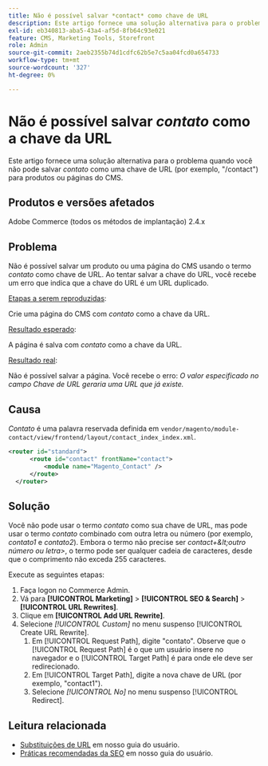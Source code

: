 ```yaml
---
title: Não é possível salvar *contact* como chave de URL
description: Este artigo fornece uma solução alternativa para o problema quando você não consegue salvar *contato* como uma chave de URL (por exemplo, "/contact") para produtos ou páginas do CMS. Ao tentar salvar a chave do URL, você recebe um erro que indica que a chave do URL é um URL duplicado.
exl-id: eb340813-aba5-43a4-af5d-8fb64c93e021
feature: CMS, Marketing Tools, Storefront
role: Admin
source-git-commit: 2aeb2355b74d1cdfc62b5e7c5aa04fcd0a654733
workflow-type: tm+mt
source-wordcount: '327'
ht-degree: 0%

---
```


# Não é possível salvar *contato* como a chave da URL

Este artigo fornece uma solução alternativa para o problema quando você não pode salvar *contato* como uma chave de URL (por exemplo, &quot;/contact&quot;) para produtos ou páginas do CMS.

## Produtos e versões afetados

Adobe Commerce (todos os métodos de implantação) 2.4.x

## Problema

Não é possível salvar um produto ou uma página do CMS usando o termo *contato* como chave de URL. Ao tentar salvar a chave do URL, você recebe um erro que indica que a chave do URL é um URL duplicado.

<u>Etapas a serem reproduzidas</u>:

Crie uma página do CMS com *contato* como a chave da URL.

<u>Resultado esperado</u>:

A página é salva com *contato* como a chave da URL.

<u>Resultado real</u>:

Não é possível salvar a página. Você recebe o erro: *O valor especificado no campo Chave de URL geraria uma URL que já existe.*

## Causa

*Contato* é uma palavra reservada definida em `vendor/magento/module-contact/view/frontend/layout/contact_index_index.xml`.

```xml
<router id="standard">
      <route id="contact" frontName="contact">
          <module name="Magento_Contact" />
      </route>
  </router>
```

## Solução

Você não pode usar o termo *contato* como sua chave de URL, mas pode usar o termo *contato* combinado com outra letra ou número (por exemplo, *contato1* e *contato2*). Embora o termo não precise ser *contact+\&lt;outro número ou letra\>*, o termo pode ser qualquer cadeia de caracteres, desde que o comprimento não exceda 255 caracteres.

Execute as seguintes etapas:

1. Faça logon no Commerce Admin.
1. Vá para **[!UICONTROL Marketing]** > **[!UICONTROL SEO & Search]** > **[!UICONTROL URL Rewrites]**.
1. Clique em **[!UICONTROL Add URL Rewrite]**.
1. Selecione *[!UICONTROL Custom]* no menu suspenso [!UICONTROL Create URL Rewrite].
   1. Em [!UICONTROL Request Path], digite &quot;contato&quot;. Observe que o [!UICONTROL Request Path] é o que um usuário insere no navegador e o [!UICONTROL Target Path] é para onde ele deve ser redirecionado.
   1. Em [!UICONTROL Target Path], digite a nova chave de URL (por exemplo, &quot;contact1&quot;).
   1. Selecione *[!UICONTROL No]* no menu suspenso [!UICONTROL Redirect].

## Leitura relacionada

* [Substituições de URL](https://experienceleague.adobe.com/en/docs/commerce-admin/marketing/seo/url-rewrites/url-rewrite) em nosso guia do usuário.
* [Práticas recomendadas da SEO](https://experienceleague.adobe.com/en/docs/commerce-admin/marketing/seo/seo-overview) em nosso guia do usuário.
